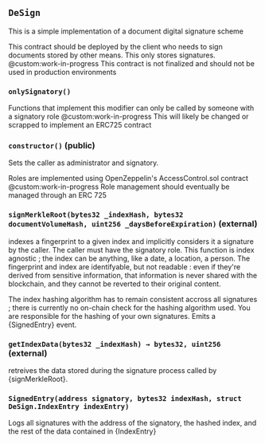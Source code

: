 ## `DeSign`

This is a simple implementation of a document digital signature scheme


This contract should be deployed by the client who needs to sign documents stored by other means. This only stores signatures.
@custom:work-in-progress This contract is not finalized and should not be used in production environments

### `onlySignatory()`

Functions that implement this modifier can only be called by someone with a signatory role
@custom:work-in-progress This will likely be changed or scrapped to implement an ERC725 contract




### `constructor()` (public)

Sets the caller as administrator and signatory.


Roles are implemented using OpenZeppelin's AccessControl.sol contract
@custom:work-in-progress Role management should eventually be managed through an ERC 725

### `signMerkleRoot(bytes32 _indexHash, bytes32 documentVolumeHash, uint256 _daysBeforeExpiration)` (external)

indexes a fingerprint to a given index and implicitly considers it a signature by the caller. The caller must have the signatory role. This function is index agnostic ; the index can be anything, like a date, a location, a person. The fingerprint and index are identifyable, but not readable : even if they're derived from sensitive information, that information is never shared with the blockchain, and they cannot be reverted to their original content.


The index hashing algorithm has to remain consistent accross all signatures ; there is currently no on-chain check for the hashing algorithm used. You are responsible for the hashing of your own signatures. Emits a {SignedEntry} event.


### `getIndexData(bytes32 _indexHash) → bytes32, uint256` (external)

retreives the data stored during the signature process called by {signMerkleRoot}.





### `SignedEntry(address signatory, bytes32 indexHash, struct DeSign.IndexEntry indexEntry)`

Logs all signatures with the address of the signatory, the hashed index, and the rest of the data contained in {IndexEntry}



